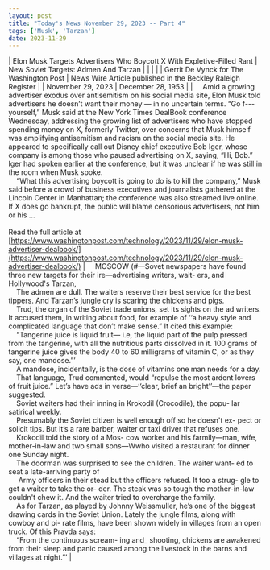 ```yaml
---
layout: post
title: "Today's News November 29, 2023 -- Part 4"
tags: ['Musk', 'Tarzan']
date: 2023-11-29
---
```


| Elon Musk Targets Advertisers Who Boycott X With Expletive-Filled Rant | New Soviet Targets: Admen And Tarzan |
|  |  |
| Gerrit De Vynck for The Washington Post | News Wire Article published in the Beckley Raleigh Register |
| November 29, 2023 | December 28, 1953 |
| &nbsp;&nbsp;&nbsp;&nbsp;Amid a growing advertiser exodus over antisemitism on his social media site, Elon Musk told advertisers he doesn’t want their money — in no uncertain terms. “Go f--- yourself,” Musk said at the New York Times DealBook conference Wednesday, addressing the growing list of advertisers who have stopped spending money on X, formerly Twitter, over concerns that Musk himself was amplifying antisemitism and racism on the social media site. He appeared to specifically call out Disney chief executive Bob Iger, whose company is among those who paused advertising on X, saying, “Hi, Bob.” Iger had spoken earlier at the conference, but it was unclear if he was still in the room when Musk spoke.<br>&nbsp;&nbsp;&nbsp;&nbsp;“What this advertising boycott is going to do is to kill the company,” Musk said before a crowd of business executives and journalists gathered at the Lincoln Center in Manhattan; the conference was also streamed live online. If X does go bankrupt, the public will blame censorious advertisers, not him or his ...<br><br>Read the full article at<br>[https://www.washingtonpost.com/technology/2023/11/29/elon-musk-advertiser-dealbook/](https://www.washingtonpost.com/technology/2023/11/29/elon-musk-advertiser-dealbook/) | &nbsp;&nbsp;&nbsp;&nbsp;MOSCOW (#—Sovet newspapers have found three new targets for their ire—advertising writers, wait- ers, and Hollywood's Tarzan,<br>&nbsp;&nbsp;&nbsp;&nbsp;The admen are dull. The waiters reserve their best service for the best tippers. And Tarzan’s jungle cry is scaring the chickens and pigs.<br>&nbsp;&nbsp;&nbsp;&nbsp;Trud, the organ of the Soviet trade unions, set its sights on the ad writers. It accused them, in writing about food, for example of ‘‘a heavy style and complicated language that don’t make sense.” It cited this example:<br>&nbsp;&nbsp;&nbsp;&nbsp;“Tangerine juice is liquid fruit— i.e, the liquid part of the pulp pressed from the tangerine, with all the nutritious parts dissolved in it. 100 grams of tangerine juice gives the body 40 to 60 milligrams of vitamin C, or as they say, one mandose.”’<br>&nbsp;&nbsp;&nbsp;&nbsp;A mandose, incidentally, is the dose of vitamins one man needs for a day.<br>&nbsp;&nbsp;&nbsp;&nbsp;That language, Trud commented, would “repulse the most ardent lovers of fruit juice.” Let’s have ads in verse—‘‘clear, brief an bright’’—the paper suggested.<br>&nbsp;&nbsp;&nbsp;&nbsp;Soviet waiters had their inning in Krokodil (Crocodile), the popu- lar satirical weekly.<br>&nbsp;&nbsp;&nbsp;&nbsp;Presumably the Soviet citizen is well enough off so he doesn't ex- pect or solicit tips. But it’s a rare barber, waiter or taxi driver that refuses one.<br>&nbsp;&nbsp;&nbsp;&nbsp;Krokodil told the story of a Mos- cow worker and his farmily—man, wife, mother-in-law and two small sons—Wwho visited a restaurant for dinner one Sunday night.<br>&nbsp;&nbsp;&nbsp;&nbsp;The doorman was surprised to see the children. The waiter want- ed to seat a late-arriving party of<br>&nbsp;&nbsp;&nbsp;&nbsp; Army officers in their stead but the officers refused. It too a strug- gle to get a waiter to take the or- der. The steak was so tough the mother-in-law couldn't chew it. And the waiter tried to overcharge the family.<br>&nbsp;&nbsp;&nbsp;&nbsp;As for Tarzan, as played by Johnny Weissmuller, he’s one of the biggest drawing cards in the Soviet Union. Lately the jungle films, along with cowboy and pi- rate films, have been shown widely in villages from an open truck. Of this Pravda says:<br>&nbsp;&nbsp;&nbsp;&nbsp;“From the continuous scream- ing and_ shooting, chickens are awakened from their sleep and panic caused among the livestock in the barns and villages at night.”’  |